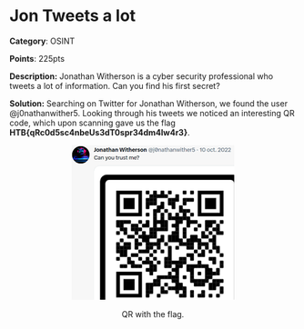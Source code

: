 # Jon Tweets a lot

**Category**: OSINT

**Points**: 225pts

**Description:** Jonathan Witherson is a cyber security professional who tweets a lot of information. Can you find his first secret?

**Solution:** 
Searching on Twitter for Jonathan Witherson, we found the user @j0nathanwither5. Looking through his tweets we noticed an interesting QR code, which upon scanning gave us the flag **HTB{qRc0d5sc4nbeUs3dT0spr34dm4lw4r3}**.

<p align="center">
  <img src="../assets/tweets_qr_flag.png" alt="tweets_qr_flag" />
</p>

<p align="center">QR with the flag.</p>
